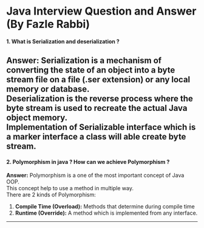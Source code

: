 # Java Interview Question and Answer (By Fazle Rabbi)
#### 1. What is Serialization and deserialization ?<br>
**Answer:** 
Serialization is a mechanism of converting the state of an object into a byte stream file on a file (.ser extension) or any local memory or database.<br>
Deserialization is the reverse process where the byte stream is used to recreate the actual Java object memory.<br>
Implementation of Serializable interface which is a marker interface a class will able create byte stream.
-----------------------------
#### 2. Polymorphism  in java ? How can we achieve Polymorphism  ?<br>
**Answer:**
Polymorphism is a one of the most important concept of Java OOP.<br>
This concept help to use a method in multiple way.<br>
There are 2 kinds of Polymorphism:
1. **Compile Time (Overload):** Methods that determine during compile time
2. **Runtime (Override):** A method which is implemented from any interface.
------------------------------


